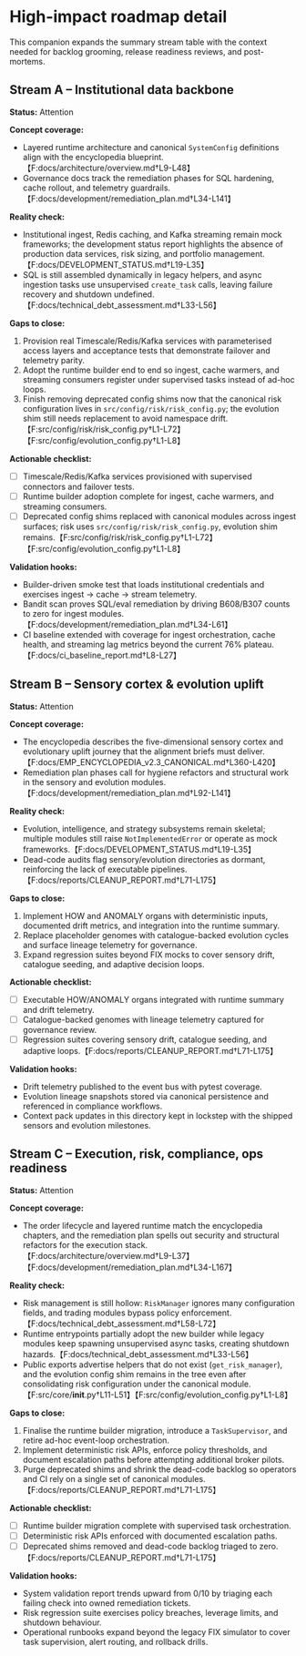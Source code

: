 # High-impact roadmap detail

This companion expands the summary stream table with the context needed for
backlog grooming, release readiness reviews, and post-mortems.

## Stream A – Institutional data backbone

**Status:** Attention

**Concept coverage:**
- Layered runtime architecture and canonical `SystemConfig` definitions align
  with the encyclopedia blueprint.【F:docs/architecture/overview.md†L9-L48】
- Governance docs track the remediation phases for SQL hardening, cache rollout,
  and telemetry guardrails.【F:docs/development/remediation_plan.md†L34-L141】

**Reality check:**
- Institutional ingest, Redis caching, and Kafka streaming remain mock
  frameworks; the development status report highlights the absence of production
  data services, risk sizing, and portfolio management.【F:docs/DEVELOPMENT_STATUS.md†L19-L35】
- SQL is still assembled dynamically in legacy helpers, and async ingestion tasks
  use unsupervised `create_task` calls, leaving failure recovery and shutdown
  undefined.【F:docs/technical_debt_assessment.md†L33-L56】

**Gaps to close:**
1. Provision real Timescale/Redis/Kafka services with parameterised access layers
   and acceptance tests that demonstrate failover and telemetry parity.
2. Adopt the runtime builder end to end so ingest, cache warmers, and streaming
   consumers register under supervised tasks instead of ad-hoc loops.
3. Finish removing deprecated config shims now that the canonical risk
   configuration lives in `src/config/risk/risk_config.py`; the evolution shim
   still needs replacement to avoid namespace drift.【F:src/config/risk/risk_config.py†L1-L72】【F:src/config/evolution_config.py†L1-L8】

**Actionable checklist:**
- [ ] Timescale/Redis/Kafka services provisioned with supervised connectors and failover tests.
- [ ] Runtime builder adoption complete for ingest, cache warmers, and streaming consumers.
- [ ] Deprecated config shims replaced with canonical modules across ingest surfaces; risk uses `src/config/risk/risk_config.py`, evolution shim remains.【F:src/config/risk/risk_config.py†L1-L72】【F:src/config/evolution_config.py†L1-L8】

**Validation hooks:**
- Builder-driven smoke test that loads institutional credentials and exercises
  ingest → cache → stream telemetry.
- Bandit scan proves SQL/eval remediation by driving B608/B307 counts to zero for
  ingest modules.【F:docs/development/remediation_plan.md†L34-L61】
- CI baseline extended with coverage for ingest orchestration, cache health, and
  streaming lag metrics beyond the current 76% plateau.【F:docs/ci_baseline_report.md†L8-L27】

## Stream B – Sensory cortex & evolution uplift

**Status:** Attention

**Concept coverage:**
- The encyclopedia describes the five-dimensional sensory cortex and evolutionary
  uplift journey that the alignment briefs must deliver.【F:docs/EMP_ENCYCLOPEDIA_v2.3_CANONICAL.md†L360-L420】
- Remediation plan phases call for hygiene refactors and structural work in the
  sensory and evolution modules.【F:docs/development/remediation_plan.md†L92-L141】

**Reality check:**
- Evolution, intelligence, and strategy subsystems remain skeletal; multiple
  modules still raise `NotImplementedError` or operate as mock frameworks.【F:docs/DEVELOPMENT_STATUS.md†L19-L35】
- Dead-code audits flag sensory/evolution directories as dormant, reinforcing the
  lack of executable pipelines.【F:docs/reports/CLEANUP_REPORT.md†L71-L175】

**Gaps to close:**
1. Implement HOW and ANOMALY organs with deterministic inputs, documented drift
   metrics, and integration into the runtime summary.
2. Replace placeholder genomes with catalogue-backed evolution cycles and surface
   lineage telemetry for governance.
3. Expand regression suites beyond FIX mocks to cover sensory drift, catalogue
   seeding, and adaptive decision loops.

**Actionable checklist:**
- [ ] Executable HOW/ANOMALY organs integrated with runtime summary and drift telemetry.
- [ ] Catalogue-backed genomes with lineage telemetry captured for governance review.
- [ ] Regression suites covering sensory drift, catalogue seeding, and adaptive loops.【F:docs/reports/CLEANUP_REPORT.md†L71-L175】

**Validation hooks:**
- Drift telemetry published to the event bus with pytest coverage.
- Evolution lineage snapshots stored via canonical persistence and referenced in
  compliance workflows.
- Context pack updates in this directory kept in lockstep with the shipped
  sensors and evolution milestones.

## Stream C – Execution, risk, compliance, ops readiness

**Status:** Attention

**Concept coverage:**
- The order lifecycle and layered runtime match the encyclopedia chapters, and
  the remediation plan spells out security and structural refactors for the
  execution stack.【F:docs/architecture/overview.md†L9-L37】【F:docs/development/remediation_plan.md†L34-L167】

**Reality check:**
- Risk management is still hollow: `RiskManager` ignores many configuration
  fields, and trading modules bypass policy enforcement.【F:docs/technical_debt_assessment.md†L58-L72】
- Runtime entrypoints partially adopt the new builder while legacy modules keep
  spawning unsupervised async tasks, creating shutdown hazards.【F:docs/technical_debt_assessment.md†L33-L56】
- Public exports advertise helpers that do not exist (`get_risk_manager`), and
  the evolution config shim remains in the tree even after consolidating risk
  configuration under the canonical module.【F:src/core/__init__.py†L11-L51】【F:src/config/evolution_config.py†L1-L8】

**Gaps to close:**
1. Finalise the runtime builder migration, introduce a `TaskSupervisor`, and
   retire ad-hoc event-loop orchestration.
2. Implement deterministic risk APIs, enforce policy thresholds, and document
   escalation paths before attempting additional broker pilots.
3. Purge deprecated shims and shrink the dead-code backlog so operators and CI
   rely on a single set of canonical modules.【F:docs/reports/CLEANUP_REPORT.md†L71-L175】

**Actionable checklist:**
- [ ] Runtime builder migration complete with supervised task orchestration.
- [ ] Deterministic risk APIs enforced with documented escalation paths.
- [ ] Deprecated shims removed and dead-code backlog triaged to zero.【F:docs/reports/CLEANUP_REPORT.md†L71-L175】

**Validation hooks:**
- System validation report trends upward from 0/10 by triaging each failing
  check into owned remediation tickets.
- Risk regression suite exercises policy breaches, leverage limits, and shutdown
  behaviour.
- Operational runbooks expand beyond the legacy FIX simulator to cover task
  supervision, alert routing, and rollback drills.
